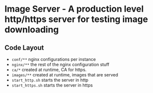 # Image Server - A production level http/https server for testing image downloading

## Code Layout
- `conf/**` nginx configurations per instance
- `nginx/**` the rest of the nginx configuration stuff
- `ca/*` created at runtime, CA for https.
- `images/**` created at runtime, images that are served
- `start_http.sh` starts the server in http
- `start_https.sh` starts the server in https
